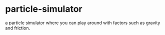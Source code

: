 # particle-simulator
a particle simulator where you can play around with factors such as gravity and friction.
